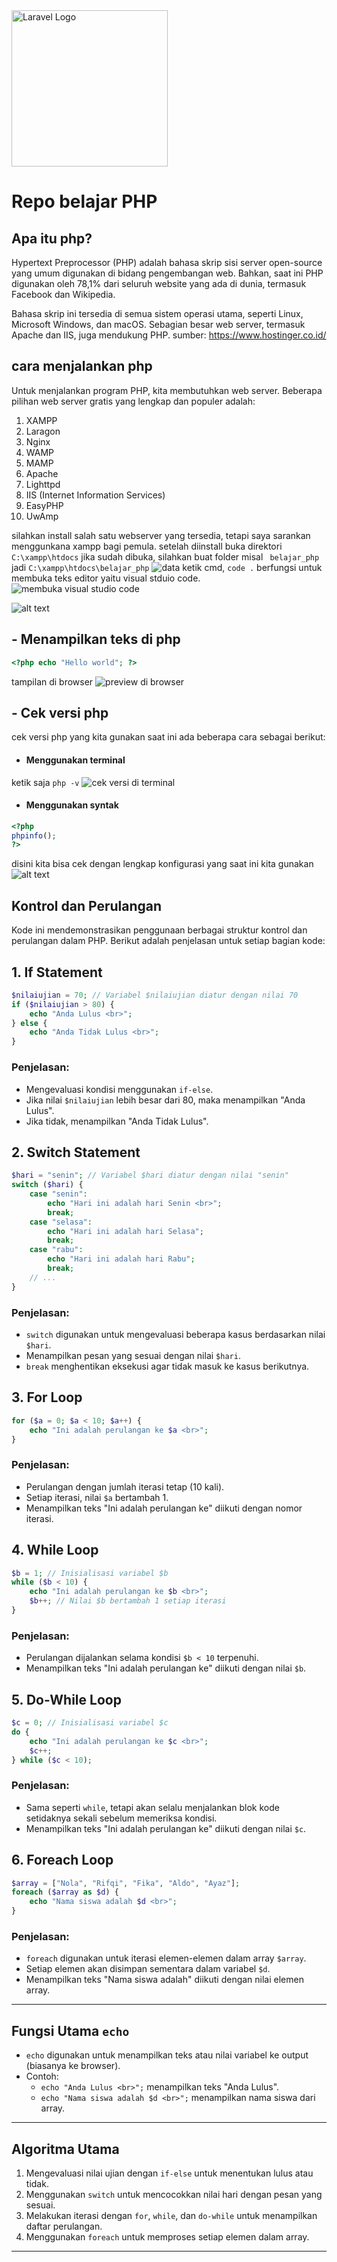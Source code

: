 
<img src="https://www.php.net/favicon.ico" width="250" alt="Laravel Logo">

# Repo belajar PHP

## Apa itu php?

Hypertext Preprocessor (PHP) adalah bahasa skrip sisi server open-source yang umum digunakan di bidang pengembangan web. Bahkan, saat ini PHP digunakan oleh 78,1% dari seluruh website yang ada di dunia, termasuk Facebook dan Wikipedia.

Bahasa skrip ini tersedia di semua sistem operasi utama, seperti Linux, Microsoft Windows, dan macOS. Sebagian besar web server, termasuk Apache dan IIS, juga mendukung PHP.
sumber: https://www.hostinger.co.id/ 

## cara menjalankan php
 Untuk menjalankan program PHP, kita membutuhkan web server. Beberapa pilihan web server gratis yang lengkap dan populer adalah:

1. XAMPP
2. Laragon
3. Nginx
4. WAMP
5. MAMP
6. Apache
7. Lighttpd
8. IIS (Internet Information Services)
9. EasyPHP
10. UwAmp

silahkan install salah satu webserver yang tersedia, tetapi saya sarankan menggunkana xampp bagi pemula.
setelah diinstall buka direktori ``` C:\xampp\htdocs ``` jika sudah dibuka, silahkan buat folder misal ``` belajar_php``` jadi ```C:\xampp\htdocs\belajar_php```
![data](/img/1.png)
ketik cmd, ```code .``` berfungsi untuk membuka teks editor yaitu visual stduio code.  
![membuka visual studio code](/img/3.png)

![alt text](/img/2.png)

## - Menampilkan teks di php
```php
<?php echo "Hello world"; ?>
```
tampilan di browser
![preview di browser](/img/4.png)
 
 ## - Cek versi php 
 
 <p> cek versi php yang kita gunakan saat ini ada beberapa cara sebagai berikut:

 - #### Menggunakan terminal
 ketik saja ```php -v```
 ![cek versi di terminal](/img/5.png)
 - #### Menggunakan syntak
 ```php
 <?php
 phpinfo();
 ?>
 ```
 disini kita bisa cek dengan lengkap konfigurasi yang saat ini kita gunakan
 ![alt text](image.png)


## Kontrol dan Perulangan

Kode ini mendemonstrasikan penggunaan berbagai struktur kontrol dan perulangan dalam PHP. Berikut adalah penjelasan untuk setiap bagian kode:

## 1. **If Statement**
```php
$nilaiujian = 70; // Variabel $nilaiujian diatur dengan nilai 70
if ($nilaiujian > 80) {
    echo "Anda Lulus <br>";
} else {
    echo "Anda Tidak Lulus <br>";
}
```
### Penjelasan:
- Mengevaluasi kondisi menggunakan `if-else`.
- Jika nilai `$nilaiujian` lebih besar dari 80, maka menampilkan "Anda Lulus".
- Jika tidak, menampilkan "Anda Tidak Lulus".

## 2. **Switch Statement**
```php
$hari = "senin"; // Variabel $hari diatur dengan nilai "senin"
switch ($hari) {
    case "senin":
        echo "Hari ini adalah hari Senin <br>";
        break;
    case "selasa":
        echo "Hari ini adalah hari Selasa";
        break;
    case "rabu":
        echo "Hari ini adalah hari Rabu";
        break;
    // ...
}
```
### Penjelasan:
- `switch` digunakan untuk mengevaluasi beberapa kasus berdasarkan nilai `$hari`.
- Menampilkan pesan yang sesuai dengan nilai `$hari`.
- `break` menghentikan eksekusi agar tidak masuk ke kasus berikutnya.

## 3. **For Loop**
```php
for ($a = 0; $a < 10; $a++) {
    echo "Ini adalah perulangan ke $a <br>";
}
```
### Penjelasan:
- Perulangan dengan jumlah iterasi tetap (10 kali).
- Setiap iterasi, nilai `$a` bertambah 1.
- Menampilkan teks "Ini adalah perulangan ke" diikuti dengan nomor iterasi.

## 4. **While Loop**
```php
$b = 1; // Inisialisasi variabel $b
while ($b < 10) {
    echo "Ini adalah perulangan ke $b <br>";
    $b++; // Nilai $b bertambah 1 setiap iterasi
}
```
### Penjelasan:
- Perulangan dijalankan selama kondisi `$b < 10` terpenuhi.
- Menampilkan teks "Ini adalah perulangan ke" diikuti dengan nilai `$b`.

## 5. **Do-While Loop**
```php
$c = 0; // Inisialisasi variabel $c
do {
    echo "Ini adalah perulangan ke $c <br>";
    $c++;
} while ($c < 10);
```
### Penjelasan:
- Sama seperti `while`, tetapi akan selalu menjalankan blok kode setidaknya sekali sebelum memeriksa kondisi.
- Menampilkan teks "Ini adalah perulangan ke" diikuti dengan nilai `$c`.

## 6. **Foreach Loop**
```php
$array = ["Nola", "Rifqi", "Fika", "Aldo", "Ayaz"];
foreach ($array as $d) {
    echo "Nama siswa adalah $d <br>";
}
```
### Penjelasan:
- `foreach` digunakan untuk iterasi elemen-elemen dalam array `$array`.
- Setiap elemen akan disimpan sementara dalam variabel `$d`.
- Menampilkan teks "Nama siswa adalah" diikuti dengan nilai elemen array.

---

## Fungsi Utama `echo`
- `echo` digunakan untuk menampilkan teks atau nilai variabel ke output (biasanya ke browser).
- Contoh:
  - `echo "Anda Lulus <br>";` menampilkan teks "Anda Lulus".
  - `echo "Nama siswa adalah $d <br>";` menampilkan nama siswa dari array.

---

## Algoritma Utama
1. Mengevaluasi nilai ujian dengan `if-else` untuk menentukan lulus atau tidak.
2. Menggunakan `switch` untuk mencocokkan nilai hari dengan pesan yang sesuai.
3. Melakukan iterasi dengan `for`, `while`, dan `do-while` untuk menampilkan daftar perulangan.
4. Menggunakan `foreach` untuk memproses setiap elemen dalam array.

---

